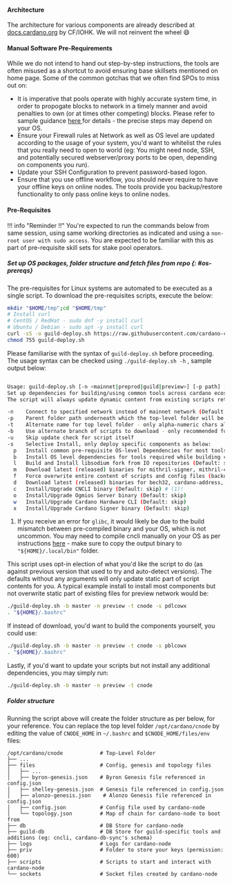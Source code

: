 #### Architecture

The architecture for various components are already described at [docs.cardano.org](https://docs.cardano.org/explore-cardano/cardano-architecture) by CF/IOHK. We will not reinvent the wheel :smile:

#### Manual Software Pre-Requirements


While we do not intend to hand out step-by-step instructions, the tools are often misused as a shortcut to avoid ensuring base skillsets mentioned on home page. Some of the common gotchas that we often find SPOs to miss out on:

- It is imperative that pools operate with highly accurate system time, in order to propogate blocks to network in a timely manner and avoid penalties to own (or at times other competing) blocks. Please refer to sample guidance [here ](https://ubuntu.com/server/docs/network-ntp) for details - the precise steps may depend on your OS.
- Ensure your Firewall rules at Network as well as OS level are updated according to the usage of your system, you'd want to whitelist the rules that you really need to open to world (eg: You might need node, SSH, and potentially secured webserver/proxy ports to be open, depending on components you run).
- Update your SSH Configuration to prevent password-based logon.
- Ensure that you use offline workflow, you should never require to have your offline keys on online nodes. The tools provide you backup/restore functionality to only pass online keys to online nodes.

#### Pre-Requisites

!!! info "Reminder !!"
     You're expected to run the commands below from same session, using same working directories as indicated and using a `non-root user with sudo access`. You are expected to be familiar with this as part of pre-requisite skill sets for stake pool operators.

##### Set up OS packages, folder structure and fetch files from repo {: #os-prereqs}

The pre-requisites for Linux systems are automated to be executed as a single script. To download the pre-requisites scripts, execute the below:

```bash
mkdir "$HOME/tmp";cd "$HOME/tmp"
# Install curl
# CentOS / RedHat - sudo dnf -y install curl
# Ubuntu / Debian - sudo apt -y install curl
curl -sS -o guild-deploy.sh https://raw.githubusercontent.com/cardano-community/guild-operators/master/scripts/cnode-helper-scripts/guild-deploy.sh
chmod 755 guild-deploy.sh
```

Please familiarise with the syntax of `guild-deploy.sh` before proceeding. The usage syntax can be checked using `./guild-deploy.sh -h` , sample output below:

``` bash

Usage: guild-deploy.sh [-n <mainnet|preprod|guild|preview>] [-p path] [-t <name>] [-b <branch>] [-u] [-s [p][b][l][m][f][d][c][o][w][x]]
Set up dependencies for building/using common tools across cardano ecosystem.
The script will always update dynamic content from existing scripts retaining existing user variables

-n    Connect to specified network instead of mainnet network (Default: connect to cardano mainnet network) eg: -n guild
-p    Parent folder path underneath which the top-level folder will be created (Default: /opt/cardano)
-t    Alternate name for top level folder - only alpha-numeric chars allowed (Default: cnode)
-b    Use alternate branch of scripts to download - only recommended for testing/development (Default: master)
-u    Skip update check for script itself
-s    Selective Install, only deploy specific components as below:
  p   Install common pre-requisite OS-level Dependencies for most tools on this repo (Default: skip)
  b   Install OS level dependencies for tools required while building cardano-node/cardano-db-sync components (Default: skip)
  l   Build and Install libsodium fork from IO repositories (Default: skip)
  m   Download latest (released) binaries for mithril-signer, mithril-client (Default: skip)
  f   Force overwrite entire content of scripts and config files (backups of existing ones will be created) (Default: skip)
  d   Download latest (released) binaries for bech32, cardano-address, cardano-node, cardano-cli, cardano-db-sync and cardano-submit-api binaries (Default: skip)
  c   Install/Upgrade CNCLI binary (Default: skip) # (1)!
  o   Install/Upgrade Ogmios Server binary (Default: skip)
  w   Install/Upgrade Cardano Hardware CLI (Default: skip)
  x   Install/Upgrade Cardano Signer binary (Default: skip)

```

1. If you receive an error for `glibc`, it would likely be due to the build mismatch between pre-compiled binary and your OS, which is not uncommon. You may need to compile cncli manually on your OS as per instructions [here](https://github.com/cardano-community/cncli/blob/develop/INSTALL.md#compile-from-source) - make sure to copy the output binary to `"${HOME}/.local/bin"` folder.

This script uses opt-in election of what you'd like the script to do (as against previous version that used to try and auto-detect versions). The defaults without any arguments will only update static part of script contents for you.
A typical example install to install most components but not overwrite static part of existing files for preview network would be:

``` bash
./guild-deploy.sh -b master -n preview -t cnode -s pdlcowx
. "${HOME}/.bashrc"
```

If instead of download, you'd want to build the components yourself, you could use:

``` bash
./guild-deploy.sh -b master -n preview -t cnode -s pblcowx
. "${HOME}/.bashrc"
```

Lastly, if you'd want to update your scripts but not install any additional dependencies, you may simply run:

``` bash
./guild-deploy.sh -b master -n preview -t cnode
```

##### Folder structure

Running the script above will create the folder structure as per below, for your reference. You can replace the top level folder `/opt/cardano/cnode` by editing the value of `CNODE_HOME` in `~/.bashrc` and `$CNODE_HOME/files/env` files:


    /opt/cardano/cnode            # Top-Level Folder
    ├── ...
    ├── files                     # Config, genesis and topology files
    │   ├── ...
    │   ├── byron-genesis.json    # Byron Genesis file referenced in config.json
    │   ├── shelley-genesis.json  # Genesis file referenced in config.json
    │   ├── alonzo-genesis.json    # Alonzo Genesis file referenced in config.json
    │   ├── config.json           # Config file used by cardano-node
    │   └── topology.json         # Map of chain for cardano-node to boot from
    ├── db                        # DB Store for cardano-node
    ├── guild-db                  # DB Store for guild-specific tools and additions (eg: cncli, cardano-db-sync's schema)
    ├── logs                      # Logs for cardano-node
    ├── priv                      # Folder to store your keys (permission: 600)
    ├── scripts                   # Scripts to start and interact with cardano-node
    └── sockets                   # Socket files created by cardano-node
